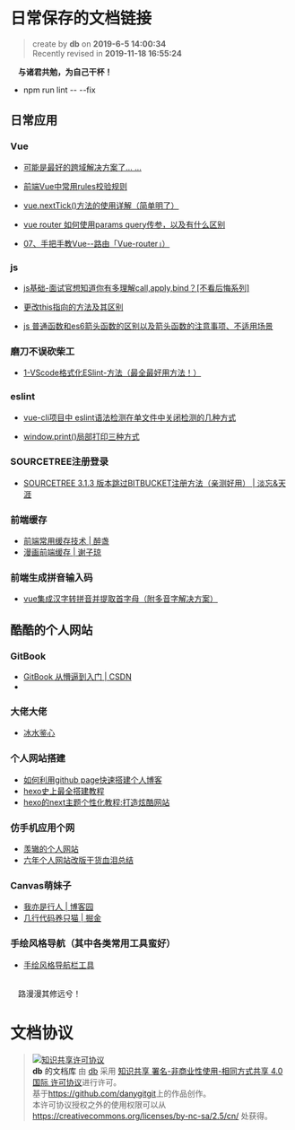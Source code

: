 日常保存的文档链接
===

> create by **db** on **2019-6-5 14:00:34**   
> Recently revised in **2019-11-18 16:55:24**

&emsp;**与诸君共勉，为自己干杯！**

- npm run lint -- --fix

## 日常应用

### Vue

*  [可能是最好的跨域解决方案了... ...](https://juejin.im/post/5dc9228cf265da4d2125de8d?utm_source=gold_browser_extension#heading-0)

*  [前端Vue中常用rules校验规则](https://juejin.im/post/5dccdd24f265da0c09156fb3?utm_source=gold_browser_extension#comment)


*  [vue.nextTick()方法的使用详解（简单明了）](https://blog.csdn.net/zhouzuoluo/article/details/84752280)

*  [vue router 如何使用params query传参，以及有什么区别](https://segmentfault.com/a/1190000012735168?utm_source=tag-newest)

*  [07、手把手教Vue--路由「Vue-router」）](https://www.jianshu.com/p/9a7d79249741)
### js

*  [js基础-面试官想知道你有多理解call,apply,bind？[不看后悔系列]](https://juejin.im/post/5d469e0851882544b85c32ef#heading-27)

*  [更改this指向的方法及其区别](https://blog.csdn.net/weixin_43606158/article/details/90137845)

*  [js 普通函数和es6箭头函数的区别以及箭头函数的注意事项、不适用场景](https://juejin.im/post/5c76972af265da2dc4538b64#heading-17)

### 磨刀不误砍柴工

*  [1-VScode格式化ESlint-方法（最全最好用方法！）](https://www.jianshu.com/p/23a5d6194a4b)

### eslint

*  [vue-cli项目中 eslint语法检测在单文件中关闭检测的几种方式](https://blog.csdn.net/csl125/article/details/86591186)

*  [window.print()局部打印三种方式](https://www.cnblogs.com/30go/p/9788990.html)
                                                                         
### SOURCETREE注册登录

*  [SOURCETREE 3.1.3 版本跳过BITBUCKET注册方法（亲测好用） | 淡忘&天涯](https://www.cnblogs.com/liuxin-673855200/p/11151835.html)

### 前端缓存

*  [前端常用缓存技术 | 醉盏](https://www.cnblogs.com/belove8013/p/8134067.html)
*  [漫画前端缓存 | 谢子琼](http://www.sohu.com/a/288324635_575744)

### 前端生成拼音输入码

*  [vue集成汉字转拼音并提取首字母（附多音字解决方案）](https://blog.csdn.net/QiaoRui_/article/details/88954147)

## 酷酷的个人网站

### GitBook

*  [GitBook 从懵逼到入门 | CSDN](https://blog.csdn.net/lu_embedded/article/details/81100704)
*  
### 大佬大佬

* [冰水鉴心](https://xq99.me/index.html)

### 个人网站搭建

* [如何利用github page快速搭建个人博客](https://www.jianshu.com/p/d7c6e59931f0)
* [hexo史上最全搭建教程](https://blog.csdn.net/sinat_37781304/article/details/82729029)
* [hexo的next主题个性化教程:打造炫酷网站](https://www.jianshu.com/p/f054333ac9e6)

### 仿手机应用个网

* [羡辙的个人网站](http://zhangwenli.com/?ref=cal19)
* [六年个人网站改版干货血泪总结](https://zhuanlan.zhihu.com/p/69314167)

### Canvas萌妹子

* [我亦是行人 | 博客园](https://www.cnblogs.com/wtzl/p/10028677.html)
* [几行代码养只猫 | 掘金](https://juejin.im/post/5d0d66126fb9a07ee742e7bc#comment)

### 手绘风格导航（其中各类常用工具蛮好）

* [手绘风格导航栏工具](https://nav.lihail.cn/)

<br>
&emsp;路漫漫其修远兮！

# 文档协议 
> <a rel="license" href="http://creativecommons.org/licenses/by-nc-sa/4.0/"><img alt="知识共享许可协议" style="border-width:0" src="https://i.creativecommons.org/l/by-nc-sa/4.0/88x31.png" /></a><br /><a xmlns:dct="http://purl.org/dc/terms/" property="dct:title">**db** 的文档库</a> 由 <a xmlns:cc="http://creativecommons.org/ns#" href="db" property="cc:attributionName" rel="cc:attributionURL">db</a> 采用 <a rel="license" href="http://creativecommons.org/licenses/by-nc-sa/4.0/">知识共享 署名-非商业性使用-相同方式共享 4.0 国际 许可协议</a>进行许可。<br />基于<a xmlns:dct="http://purl.org/dc/terms/" href="https://github.com/danygitgit" rel="dct:source">https://github.com/danygitgit</a>上的作品创作。<br />本许可协议授权之外的使用权限可以从 <a xmlns:cc="http://creativecommons.org/ns#" href="https://creativecommons.org/licenses/by-nc-sa/2.5/cn/" rel="cc:morePermissions">https://creativecommons.org/licenses/by-nc-sa/2.5/cn/</a> 处获得。